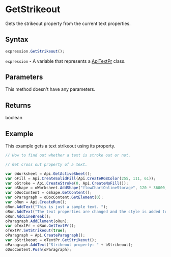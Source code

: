 # GetStrikeout

Gets the strikeout property from the current text properties.

## Syntax

```javascript
expression.GetStrikeout();
```

`expression` - A variable that represents a [ApiTextPr](../ApiTextPr.md) class.

## Parameters

This method doesn't have any parameters.

## Returns

boolean

## Example

This example gets a text strikeout using its property.

```javascript editor-xlsx
// How to find out whether a text is stroke out or not.

// Get cross out property of a text.

var oWorksheet = Api.GetActiveSheet();
var oFill = Api.CreateSolidFill(Api.CreateRGBColor(255, 111, 61));
var oStroke = Api.CreateStroke(0, Api.CreateNoFill());
var oShape = oWorksheet.AddShape("flowChartOnlineStorage", 120 * 36000, 70 * 36000, oFill, oStroke, 0, 2 * 36000, 0, 3 * 36000);
var oDocContent = oShape.GetContent();
var oParagraph = oDocContent.GetElement(0);
var oRun = Api.CreateRun();
oRun.AddText("This is just a sample text. ");
oRun.AddText("The text properties are changed and the style is added to the paragraph. ");
oRun.AddLineBreak();
oParagraph.AddElement(oRun);
var oTextPr = oRun.GetTextPr();
oTextPr.SetStrikeout(true);
oParagraph = Api.CreateParagraph();
var bStrikeout = oTextPr.GetStrikeout();
oParagraph.AddText("Strikeout property: " + bStrikeout);
oDocContent.Push(oParagraph);
```
